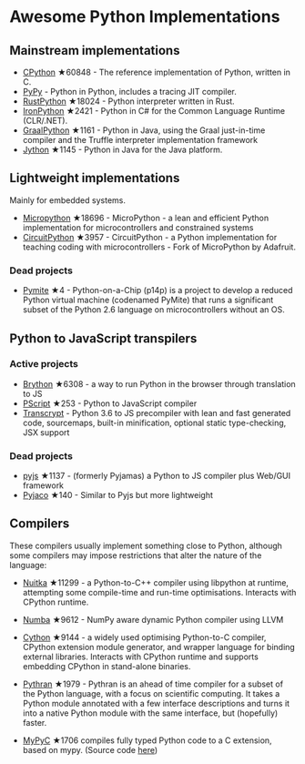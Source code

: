# Awesome Python Implementations

## Mainstream implementations

- [CPython](https://github.com/python/cpython) ★60848 - The reference implementation of Python, written in C.
- [PyPy](https://foss.heptapod.net/pypy/pypy) - Python in Python, includes a tracing JIT compiler.
- [RustPython](https://github.com/RustPython/RustPython) ★18024 - Python interpreter written in Rust.
- [IronPython](https://github.com/IronLanguages/ironpython3) ★2421 - Python in C# for the Common Language Runtime (CLR/.NET).
- [GraalPython](https://github.com/oracle/graalpython) ★1161 - Python in Java, using the Graal just-in-time compiler and the Truffle interpreter implementation framework
- [Jython](https://github.com/jython/jython) ★1145 - Python in Java for the Java platform.

## Lightweight implementations

Mainly for embedded systems.

- [Micropython](https://github.com/micropython/micropython) ★18696 - MicroPython - a lean and efficient Python implementation for microcontrollers and constrained systems
- [CircuitPython](https://github.com/adafruit/circuitpython) ★3957 - CircuitPython - a Python implementation for teaching coding with microcontrollers - Fork of MicroPython by Adafruit.

### Dead projects

- [Pymite](https://github.com/giuseppebarba/pymite) ★4 - Python-on-a-Chip (p14p) is a project to develop a reduced Python virtual machine (codenamed PyMite) that runs a significant subset of the Python 2.6 language on microcontrollers without an OS.

## Python to JavaScript transpilers

### Active projects

- [Brython](https://github.com/brython-dev/brython) ★6308 - a way to run Python in the browser through translation to JS
- [PScript](https://github.com/flexxui/pscript) ★253 -  Python to JavaScript compiler
- [Transcrypt](http://www.transcrypt.org/) - Python 3.6 to JS precompiler with lean and fast generated code, sourcemaps, built-in minification, optional static type-checking, JSX support

### Dead projects

- [pyjs](https://github.com/pyjs/pyjs) ★1137 - (formerly Pyjamas) a Python to JS compiler plus Web/GUI framework
- [Pyjaco](https://github.com/chrivers/pyjaco) ★140 - Similar to Pyjs but more lightweight


## Compilers

These compilers usually implement something close to Python, although some compilers may impose restrictions that alter the nature of the language:

- [Nuitka](https://github.com/Nuitka/Nuitka) ★11299 - a Python-to-C++ compiler using libpython at runtime, attempting some compile-time and run-time optimisations. Interacts with CPython runtime.

- [Numba](https://github.com/numba/numba) ★9612 - NumPy aware dynamic Python compiler using LLVM

- [Cython](https://github.com/cython/cython) ★9144 - a widely used optimising Python-to-C compiler, CPython extension module generator, and wrapper language for binding external libraries. Interacts with CPython runtime and supports embedding CPython in stand-alone binaries.

- [Pythran](https://github.com/serge-sans-paille/pythran) ★1979 - Pythran is an ahead of time compiler for a subset of the Python language, with a focus on scientific computing. It takes a Python module annotated with a few interface descriptions and turns it into a native Python module with the same interface, but (hopefully) faster.

- [MyPyC](https://github.com/mypyc/mypyc) ★1706 compiles fully typed Python code to a C extension, based on mypy. (Source code [here](https://github.com/python/mypy/tree/master/mypyc))
